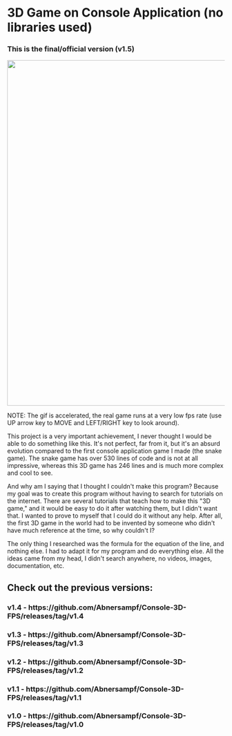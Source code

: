 # 3D Game on Console Application (no libraries used)

<h3>This is the final/official version (v1.5)</h3>

<div>
  <img src="https://github.com/Abnersampf/Console-3D-FPS/assets/58574013/0475954e-5cca-4b81-8f6f-5ccd0e08c348" width="800px"/>
</div>

NOTE: The gif is accelerated, the real game runs at a very low fps rate (use UP arrow key to MOVE and LEFT/RIGHT key to look around).

This project is a very important achievement, I never thought I would be able to do something like this. It's not perfect, far from it, but it's an absurd evolution compared to the first console application game I made (the snake game). The snake game has over 530 lines of code and is not at all impressive, whereas this 3D game has 246 lines and is much more complex and cool to see.

And why am I saying that I thought I couldn't make this program? Because my goal was to create this program without having to search for tutorials on the internet. There are several tutorials that teach how to make this "3D game," and it would be easy to do it after watching them, but I didn't want that. I wanted to prove to myself that I could do it without any help. After all, the first 3D game in the world had to be invented by someone who didn't have much reference at the time, so why couldn't I?

The only thing I researched was the formula for the equation of the line, and nothing else. I had to adapt it for my program and do everything else. All the ideas came from my head, I didn't search anywhere, no videos, images, documentation, etc.

<h2>Check out the previous versions:</h2>
<h3>v1.4 - https://github.com/Abnersampf/Console-3D-FPS/releases/tag/v1.4</h3>
<h3>v1.3 - https://github.com/Abnersampf/Console-3D-FPS/releases/tag/v1.3</h3>
<h3>v1.2 - https://github.com/Abnersampf/Console-3D-FPS/releases/tag/v1.2</h3>
<h3>v1.1 - https://github.com/Abnersampf/Console-3D-FPS/releases/tag/v1.1</h3>
<h3>v1.0 - https://github.com/Abnersampf/Console-3D-FPS/releases/tag/v1.0</h3>
